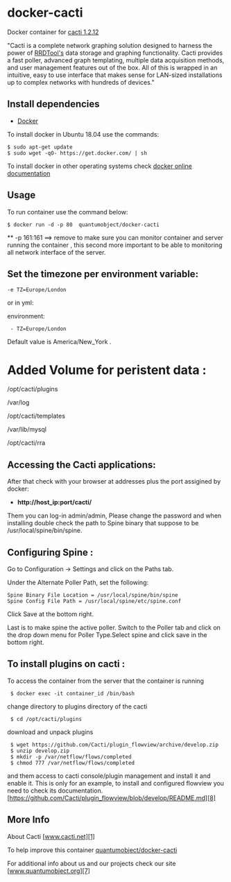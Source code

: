 # docker-cacti

Docker container for [cacti 1.2.12][3]

"Cacti is a complete network graphing solution designed to harness the power of [RRDTool's][6] data storage and graphing functionality. Cacti provides a fast poller, advanced graph templating, multiple data acquisition methods, and user management features out of the box. All of this is wrapped in an intuitive, easy to use interface that makes sense for LAN-sized installations up to complex networks with hundreds of devices."

## Install dependencies

  - [Docker][2]

To install docker in Ubuntu 18.04 use the commands:

    $ sudo apt-get update
    $ sudo wget -qO- https://get.docker.com/ | sh

 To install docker in other operating systems check [docker online documentation][4]

## Usage

To run container use the command below:

    $ docker run -d -p 80  quantumobject/docker-cacti

** -p 161:161  ==> remove to make sure you can monitor container and server running the container , this second more important to be able to monitoring all network interface of the server.

## Set the timezone per environment variable:

    -e TZ=Europe/London
  
or in yml:

  environment:
  
     - TZ=Europe/London
   
Default value is America/New_York . 

# Added Volume for peristent data :

  /opt/cacti/plugins
  
  /var/log
  
  /opt/cacti/templates
  
  /var/lib/mysql
  
  /opt/cacti/rra

## Accessing the Cacti applications:

After that check with your browser at addresses plus the port assigined by docker:

  - **http://host_ip:port/cacti/**

Them you can log-in admin/admin, Please change the password and when installing double check the path to Spine binary that suppose to be /usr/local/spine/bin/spine. 

## Configuring Spine :

Go to Configuration -> Settings and click on the Paths tab.

Under the Alternate Poller Path, set the following:


    Spine Binary File Location = /usr/local/spine/bin/spine
    Spine Config File Path = /usr/local/spine/etc/spine.conf

Click Save at the bottom right.

Last is to make spine the active poller. Switch to the Poller tab and click on the drop down menu for Poller Type.Select spine and click save in the bottom right.


## To install plugins on cacti :

To access the container from the server that the container is running

     $ docker exec -it container_id /bin/bash

change directory to plugins directory of the cacti  

     $ cd /opt/cacti/plugins

download and unpack plugins

     $ wget https://github.com/Cacti/plugin_flowview/archive/develop.zip
     $ unzip develop.zip
     $ mkdir -p /var/netflow/flows/completed
     $ chmod 777 /var/netflow/flows/completed

and them access to cacti console/plugin management and install it and enable it. This is only for an example, to install and configured flowview you need to check its documentation.  [https://github.com/Cacti/plugin_flowview/blob/develop/README.md][8]

## More Info

About Cacti [www.cacti.net][1]

To help improve this container [quantumobject/docker-cacti][5]

For additional info about us and our projects check our site [www.quantumobject.org][7]

[1]:http://www.cacti.net/
[2]:https://www.docker.com
[3]:http://www.cacti.net/
[4]:http://docs.docker.com
[5]:https://github.com/QuantumObject/docker-cacti
[6]:http://oss.oetiker.ch/rrdtool
[7]:https://www.quantumobject.org/
[8]:https://github.com/Cacti/plugin_flowview/blob/develop/README.md
